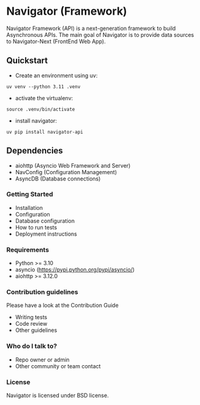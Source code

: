 # Navigator (Framework)

Navigator Framework (API) is a next-generation framework to build Asynchronous APIs.
The main goal of Navigator is to provide data sources to Navigator-Next (FrontEnd Web App).

## Quickstart ##

* Create an environment using uv:
```
uv venv --python 3.11 .venv
```

* activate the virtualenv:
```
source .venv/bin/activate
```

* install navigator:
```
uv pip install navigator-api
```


## Dependencies ##

 * aiohttp (Asyncio Web Framework and Server)
 * NavConfig (Configuration Management)
 * AsyncDB (Database connections)

### Getting Started ###

* Installation
* Configuration
* Database configuration
* How to run tests
* Deployment instructions

### Requirements ###

* Python >= 3.10
* asyncio (https://pypi.python.org/pypi/asyncio/)
* aiohttp >= 3.12.0

### Contribution guidelines ###

Please have a look at the Contribution Guide

* Writing tests
* Code review
* Other guidelines

### Who do I talk to? ###

* Repo owner or admin
* Other community or team contact

### License ###

Navigator is licensed under BSD license.

